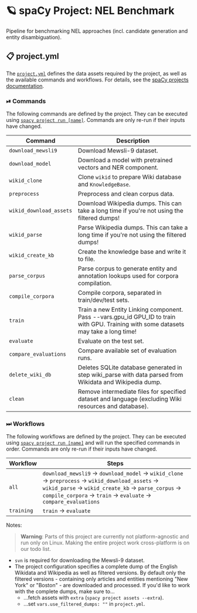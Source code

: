<!-- SPACY PROJECT: AUTO-GENERATED DOCS START (do not remove) -->

# 🪐 spaCy Project: NEL Benchmark

Pipeline for benchmarking NEL approaches (incl. candidate generation and entity disambiguation).

## 📋 project.yml

The [`project.yml`](project.yml) defines the data assets required by the
project, as well as the available commands and workflows. For details, see the
[spaCy projects documentation](https://spacy.io/usage/projects).

### ⏯ Commands

The following commands are defined by the project. They
can be executed using [`spacy project run [name]`](https://spacy.io/api/cli#project-run).
Commands are only re-run if their inputs have changed.

| Command | Description |
| --- | --- |
| `download_mewsli9` | Download Mewsli-9 dataset. |
| `download_model` | Download a model with pretrained vectors and NER component. |
| `wikid_clone` | Clone `wikid` to prepare Wiki database and `KnowledgeBase`. |
| `preprocess` | Preprocess and clean corpus data. |
| `wikid_download_assets` | Download Wikipedia dumps. This can take a long time if you're not using the filtered dumps! |
| `wikid_parse` | Parse Wikipedia dumps. This can take a long time if you're not using the filtered dumps! |
| `wikid_create_kb` | Create the knowledge base and write it to file. |
| `parse_corpus` | Parse corpus to generate entity and annotation lookups used for corpora compilation. |
| `compile_corpora` | Compile corpora, separated in train/dev/test sets. |
| `train` | Train a new Entity Linking component. Pass --vars.gpu_id GPU_ID to train with GPU. Training with some datasets may take a long time! |
| `evaluate` | Evaluate on the test set. |
| `compare_evaluations` | Compare available set of evaluation runs. |
| `delete_wiki_db` | Deletes SQLite database generated in step wiki_parse with data parsed from Wikidata and Wikipedia dump. |
| `clean` | Remove intermediate files for specified dataset and language (excluding Wiki resources and database). |

### ⏭ Workflows

The following workflows are defined by the project. They
can be executed using [`spacy project run [name]`](https://spacy.io/api/cli#project-run)
and will run the specified commands in order. Commands are only re-run if their
inputs have changed.

| Workflow | Steps |
| --- | --- |
| `all` | `download_mewsli9` &rarr; `download_model` &rarr; `wikid_clone` &rarr; `preprocess` &rarr; `wikid_download_assets` &rarr; `wikid_parse` &rarr; `wikid_create_kb` &rarr; `parse_corpus` &rarr; `compile_corpora` &rarr; `train` &rarr; `evaluate` &rarr; `compare_evaluations` |
| `training` | `train` &rarr; `evaluate` |

<!-- SPACY PROJECT: AUTO-GENERATED DOCS END (do not remove) -->

Notes: 
> **Warning**: Parts of this project are currently not platform-agnostic and run only on Linux. Making the entire 
> project work cross-platform is on our todo list. 
- `svn` is required for downloading the Mewsli-9 dataset.
- The project configuration specifies a complete dump of the English Wikidata and Wikipedia as well as filtered versions. 
  By default only the filtered versions - containing only articles and entities mentioning "New York" or "Boston" - are 
  downloaded and processed.
  If you'd like to work with the complete dumps, make sure to...
  - ...fetch assets with `extra` (`spacy project assets --extra`).
  - ...set `vars.use_filtered_dumps: ""` in `project.yml`.